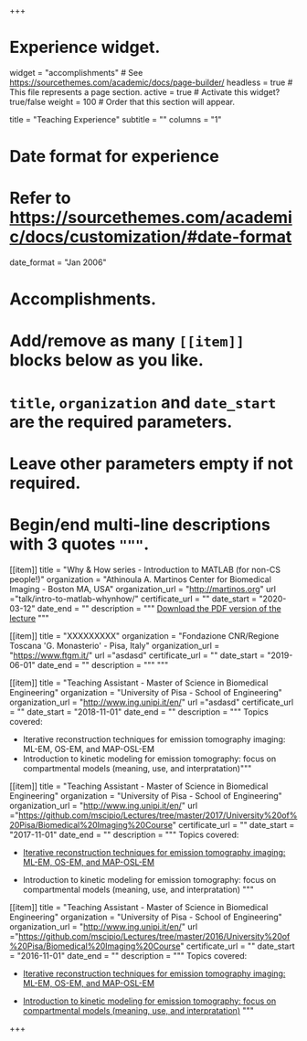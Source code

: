 +++
# Experience widget.
widget = "accomplishments"  # See https://sourcethemes.com/academic/docs/page-builder/
headless = true  # This file represents a page section.
active = true # Activate this widget? true/false
weight = 100  # Order that this section will appear.

title = "Teaching Experience"
subtitle = ""
columns = "1"

# Date format for experience
#   Refer to https://sourcethemes.com/academic/docs/customization/#date-format
date_format = "Jan 2006"

# Accomplishments.
#   Add/remove as many `[[item]]` blocks below as you like.
#   `title`, `organization` and `date_start` are the required parameters.
#   Leave other parameters empty if not required.
#   Begin/end multi-line descriptions with 3 quotes `"""`.

[[item]]
  title = "Why & How series - Introduction to MATLAB (for non-CS people!)"
  organization = "Athinoula A. Martinos Center for Biomedical Imaging - Boston MA, USA"
  organization_url = "http://martinos.org"
  url ="talk/intro-to-matlab-whynhow/"
  certificate_url = ""
  date_start = "2020-03-12"
  date_end = ""
  description = """
[Download the PDF version of the lecture](data/teaching/2020_IntroMATLAB_why&how.pdf)
"""

[[item]]
  title = "XXXXXXXXX"
  organization = "Fondazione CNR/Regione Toscana 'G. Monasterio' - Pisa, Italy"
  organization_url = "https://www.ftgm.it/"
  url ="asdasd"
  certificate_url = ""
  date_start = "2019-06-01"
  date_end = ""
  description = """
"""

[[item]]
  title = "Teaching Assistant - Master of Science in Biomedical Engineering"
  organization = "University of Pisa - School of Engineering"
  organization_url = "http://www.ing.unipi.it/en/"
  url ="asdasd"
  certificate_url = ""
  date_start = "2018-11-01"
  date_end = ""
  description = """
Topics covered:
- Iterative reconstruction techniques for emission tomography imaging: ML-EM, OS-EM, and MAP-OSL-EM
- Introduction to kinetic modeling for emission tomography: focus on compartmental models (meaning, use, and interpratation)"""

[[item]]
  title = "Teaching Assistant - Master of Science in Biomedical Engineering"
  organization = "University of Pisa - School of Engineering"
  organization_url = "http://www.ing.unipi.it/en/"
  url ="https://github.com/mscipio/Lectures/tree/master/2017/University%20of%20Pisa/Biomedical%20Imaging%20Course"
  certificate_url = ""
  date_start = "2017-11-01"
  date_end = ""
  description = """
Topics covered:
- [Iterative reconstruction techniques for emission tomography imaging: ML-EM, OS-EM, and MAP-OSL-EM](https://github.com/mscipio/Lectures/tree/master/2017/University%20of%20Pisa/Biomedical%20Imaging%20Course/Iterative%20Reconstruction%20in%20Emission%20Tomography)

- Introduction to kinetic modeling for emission tomography: focus on compartmental models (meaning, use, and interpratation)
"""

[[item]]
  title = "Teaching Assistant - Master of Science in Biomedical Engineering"
  organization = "University of Pisa - School of Engineering"
  organization_url = "http://www.ing.unipi.it/en/"
  url ="https://github.com/mscipio/Lectures/tree/master/2016/University%20of%20Pisa/Biomedical%20Imaging%20Course"
  certificate_url = ""
  date_start = "2016-11-01"
  date_end = ""
  description = """
Topics covered:
- [Iterative reconstruction techniques for emission tomography imaging: ML-EM, OS-EM, and MAP-OSL-EM](https://github.com/mscipio/Lectures/tree/master/2016/University%20of%20Pisa/Biomedical%20Imaging%20Course/Iterative%20Reconstruction%20in%20Emission%20Tomography)

- [Introduction to kinetic modeling for emission tomography: focus on compartmental models (meaning, use, and interpratation)](https://github.com/mscipio/Lectures/tree/master/2016/University%20of%20Pisa/Biomedical%20Imaging%20Course/Tracer%20Kinetic%20Modeling%20in%20PET%20dynamic%20imaging)
"""

+++


